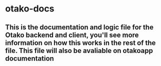# otako-docs

## This is the documentation and logic file for the Otako backend and client, you'll see more information on how this works in the rest of the file. This file will also be avaliable on otakoapp documentation

